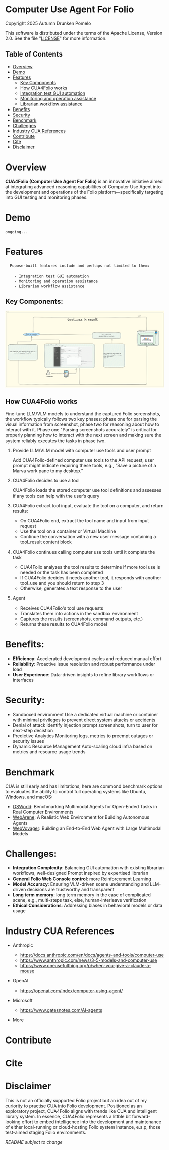 # Computer Use Agent For Folio
Copyright 2025 Autumn Drunken Pomelo

This software is distributed under the terms of the Apache License, Version 2.0. See the file "[LICENSE](LICENSE)" for more information.

## Table of Contents
- [Overview](#overview)
- [Demo](#demo)
- [Features](#features)
  - [Key Components](#key-components)
  - [How CUA4Folio works](#how-cua4folio-works)
  - [Integration test GUI automation](#features)
  - [Monitoring and operation assistance](#features)
  - [Librarian workflow assistance](#features)
- [Benefits](#benefits)
- [Security](#security)
- [Benchmark](#benchmark)
- [Challenges](#challenges)
- [Industry CUA References](#industry-cua-references)
- [Contribute](#contribute)
- [Cite](#cite)
- [Disclaimer](#disclaimer)

# Overview
**CUA4Folio (Computer Use Agent For Folio)** is an innovative initiative aimed at integrating advanced reasoning capabilities of Computer Use Agent into the development and operations of the Folio platform—specifically targeting into GUI testing and monitoring phases.

# Demo
    ongoing...  
# Features
      Pupose-built features include and perhaps not limited to them:

        - Integration test GUI automation
        - Monitoring and operation assistance
        - Librarian workflow assistance

  ## Key Components:

![(Initial thoughts)](images/CUA4Folio-key-components.png)

  ## How CUA4Folio works
  Fine-tune LLM/VLM models to understand the captured Folio screenshots, the workflow typically follows two key phases: phase one for parsing the visual information from screenshot, phase two for reasoning about how to interact with it. Phase one "Parsing screenshots accurately" is critical for properly planning how to interact with the next screen and making sure the system reliably executes the tasks in phase two.

  1. Provide LLM/VLM model with computer use tools and user prompt

        Add CUA4Folio-defined computer use tools to the API request, user prompt might indicate requiring these tools, e.g., “Save a picture of a Marva work pane to my desktop.”

  2. CUA4Folio decides to use a tool

        CUA4Folio loads the stored computer use tool definitions and assesses if any tools can help with the user’s query

  3. CUA4Folio extract tool input, evaluate the tool on a computer, and return results: 

      - On CUA4Folio end, extract the tool name and input from input request
      - Use the tool on a container or Virtual Machine
      - Continue the conversation with a new user message containing a tool_result content block

  4. CUA4Folio continues calling computer use tools until it complete the task

      - CUA4Folio analyzes the tool results to determine if more tool use is needed or the task has been completed
      - If CUA4Folio decides it needs another tool, it responds with another tool_use and you should return to step 3
      - Otherwise, generates a text response to the user

  5. Agent
      - Receives CUA4Folio's tool use requests
      - Translates them into actions in the sandbox environment
      - Captures the results (screenshots, command outputs, etc.)
      - Returns these results to CUA4Folio model


# Benefits:
- **Efficiency**: Accelerated development cycles and reduced manual effort
- **Reliability**: Proactive issue resolution and robust performance under load
- **User Experience**: Data-driven insights to refine library workflows or interfaces

# Security:
- Sandboxed environment
  Use a dedicated virtual machine or container with minimal privileges to prevent direct system attacks or accidents
- Denial of attack
  Identify injection prompt screenshots, turn to user for next-step decistion
- Predictive Analytics
  Monitoring logs, metrics to preempt outages or security issues
- Dynamic Resource Management
  Auto-scaling cloud infra based on metrics and resource usage trends

# Benchmark
CUA is still early and has limitations, here are commond benchmark options to evaluates the ability to control full operating systems like Ubuntu, Windows, and macOS:
  - [OSWorld](https://os-world.github.io): Benchmarking Multimodal Agents for Open-Ended Tasks in Real Computer Environments
  - [WebArene](https://webarena.dev): A Realistic Web Environment for Building Autonomous Agents
  - [WebVoyager](https://github.com/MinorJerry/WebVoyager): Building an End-to-End Web Agent with Large Multimodal Models

# Challenges:
- **Integration Complexity**: Balancing GUI automation with existing librarian workflows, well-designed Prompt inspired by expertised librarian
- **General Folio Web Console control**: more Reinforcement Learning 
- **Model Accuracy**: Ensuring VLM-driven scene understanding and LLM-driven decisions are trustworthy and transparent
- **Long term memory**: long term memory in the case of complicated scene, e.g., multi-steps task, else, human-interleave verification
- **Ethical Considerations**: Addressing biases in behavioral models or data usage

# Industry CUA References
  - Anthropic

    - https://docs.anthropic.com/en/docs/agents-and-tools/computer-use
    - https://www.anthropic.com/news/3-5-models-and-computer-use
    - https://www.oneusefulthing.org/p/when-you-give-a-claude-a-mouse
    
  - OpenAI
    - https://openai.com/index/computer-using-agent/
  - Microsoft
    - https://www.gatesnotes.com/AI-agents
  - More

# Contribute
# Cite
# Disclaimer
  This is not an officially supported Folio project but an idea out of my curiority to practise CUA into Folio development. Positioned as an exploratory project, CUA4Folio aligns with trends like CUA and intelligent library system. In essence, CUA4Folio represents a littble bit forward-looking effort to embed intelligence into the development and maintenance of either local-running or cloud-hosting Folio system instance, e.s.p, those test-aimed staging Folio environments.

*README subject to change*
